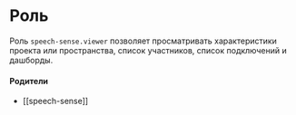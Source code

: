 # Роль

Роль `speech-sense.viewer` позволяет просматривать характеристики проекта или пространства, список участников, список подключений и дашборды.


#### Родители

- [[speech-sense]]
